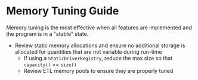# Memory Tuning Guide

Memory tuning is the most effective when all features are implemented and the program is in a "stable" state.

* Review static memory allocations and ensure no additional storage is allocated for quantities that are not variable during run-time
	* If using a `StaticDriverRegistry`, reduce the max size so that `capacity()` == `size()`
	* Review ETL memory pools to ensure they are properly tuned
